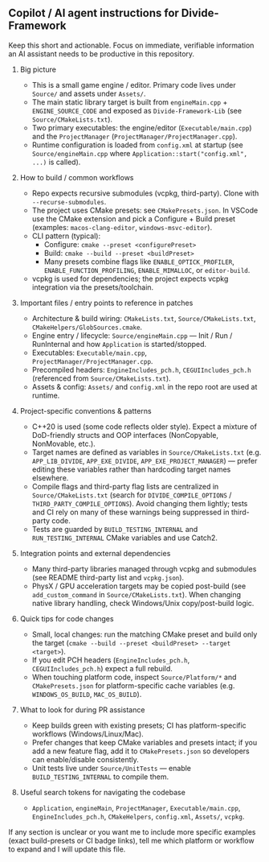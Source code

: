 ## Copilot / AI agent instructions for Divide-Framework

Keep this short and actionable. Focus on immediate, verifiable information an AI assistant needs to be productive in this repository.

1) Big picture
   - This is a small game engine / editor. Primary code lives under `Source/` and assets under `Assets/`.
   - The main static library target is built from `engineMain.cpp` + `ENGINE_SOURCE_CODE` and exposed as `Divide-Framework-Lib` (see `Source/CMakeLists.txt`).
   - Two primary executables: the engine/editor (`Executable/main.cpp`) and the `ProjectManager` (`ProjectManager/ProjectManager.cpp`).
   - Runtime configuration is loaded from `config.xml` at startup (see `Source/engineMain.cpp` where `Application::start("config.xml", ...)` is called).

2) How to build / common workflows
   - Repo expects recursive submodules (vcpkg, third-party). Clone with `--recurse-submodules`.
   - The project uses CMake presets: see `CMakePresets.json`. In VSCode use the CMake extension and pick a Configure + Build preset (examples: `macos-clang-editor`, `windows-msvc-editor`).
   - CLI pattern (typical):
     - Configure: `cmake --preset <configurePreset>`
     - Build:     `cmake --build --preset <buildPreset>`
     - Many presets combine flags like `ENABLE_OPTICK_PROFILER`, `ENABLE_FUNCTION_PROFILING`, `ENABLE_MIMALLOC`, or `editor-build`.
   - vcpkg is used for dependencies; the project expects vcpkg integration via the presets/toolchain.

3) Important files / entry points to reference in patches
   - Architecture & build wiring: `CMakeLists.txt`, `Source/CMakeLists.txt`, `CMakeHelpers/GlobSources.cmake`.
   - Engine entry / lifecycle: `Source/engineMain.cpp` — Init / Run / RunInternal and how `Application` is started/stopped.
   - Executables: `Executable/main.cpp`, `ProjectManager/ProjectManager.cpp`.
   - Precompiled headers: `EngineIncludes_pch.h`, `CEGUIIncludes_pch.h` (referenced from `Source/CMakeLists.txt`).
   - Assets & config: `Assets/` and `config.xml` in the repo root are used at runtime.

4) Project-specific conventions & patterns
   - C++20 is used (some code reflects older style). Expect a mixture of DoD-friendly structs and OOP interfaces (NonCopyable, NonMovable, etc.).
   - Target names are defined as variables in `Source/CMakeLists.txt` (e.g. `APP_LIB_DIVIDE`, `APP_EXE_DIVIDE`, `APP_EXE_PROJECT_MANAGER`) — prefer editing these variables rather than hardcoding target names elsewhere.
   - Compile flags and third-party flag lists are centralized in `Source/CMakeLists.txt` (search for `DIVIDE_COMPILE_OPTIONS` / `THIRD_PARTY_COMPILE_OPTIONS`). Avoid changing them lightly; tests and CI rely on many of these warnings being suppressed in third-party code.
   - Tests are guarded by `BUILD_TESTING_INTERNAL` and `RUN_TESTING_INTERNAL` CMake variables and use Catch2.

5) Integration points and external dependencies
   - Many third-party libraries managed through vcpkg and submodules (see README third-party list and `vcpkg.json`).
   - PhysX / GPU acceleration targets may be copied post-build (see `add_custom_command` in `Source/CMakeLists.txt`). When changing native library handling, check Windows/Unix copy/post-build logic.

6) Quick tips for code changes
   - Small, local changes: run the matching CMake preset and build only the target (`cmake --build --preset <buildPreset> --target <target>`).
   - If you edit PCH headers (`EngineIncludes_pch.h`, `CEGUIIncludes_pch.h`) expect a full rebuild.
   - When touching platform code, inspect `Source/Platform/*` and `CMakePresets.json` for platform-specific cache variables (e.g. `WINDOWS_OS_BUILD`, `MAC_OS_BUILD`).

7) What to look for during PR assistance
   - Keep builds green with existing presets; CI has platform-specific workflows (Windows/Linux/Mac).
   - Prefer changes that keep CMake variables and presets intact; if you add a new feature flag, add it to `CMakePresets.json` so developers can enable/disable consistently.
   - Unit tests live under `Source/UnitTests` — enable `BUILD_TESTING_INTERNAL` to compile them.

8) Useful search tokens for navigating the codebase
   - `Application`, `engineMain`, `ProjectManager`, `Executable/main.cpp`, `EngineIncludes_pch.h`, `CMakeHelpers`, `config.xml`, `Assets/`, `vcpkg`.

If any section is unclear or you want me to include more specific examples (exact build-presets or CI badge links), tell me which platform or workflow to expand and I will update this file.
